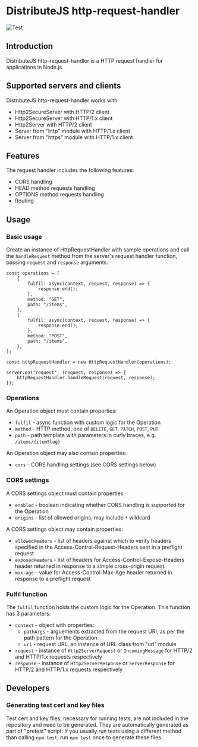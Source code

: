 # DistributeJS http-request-handler
![Test](https://github.com/distributejs/http-request-handler/workflows/Test/badge.svg)

## Introduction
DistributeJS http-request-handler is a HTTP request handler for applications in Node.js.

## Supported servers and clients
DistributeJS http-request-handler works with:
- Http2SecureServer with HTTP/2 client
- Http2SecureServer with HTTP/1.x client
- Http2Server with HTTP/2 client
- Server from "http" module with HTTP/1.x client
- Server from "https" module with HTTP/1.x client

## Features
The request handler includes the following features:
- CORS handling
- HEAD method requests handling
- OPTIONS method requests handling
- Routing

## Usage
### Basic usage
Create an instance of HttpRequestHandler with sample operations and call the `handleRequest` method from the server's request handler function, passing `request` and `response` arguments.

```
const operations = [
    {
        fulfil: async(context, request, response) => {
            response.end();
        },
        method: "GET",
        path: "/items",
    },
    {
        fulfil: async(context, request, response) => {
            response.end();
        },
        method: "POST",
        path: "/items",
    },
];

const httpRequestHandler = new HttpRequestHandler(operations);

server.on("request", (request, response) => {
    httpRequestHandler.handleRequest(request, response);
});
```

### Operations
An Operation object must contain properties:
- `fulfil` - async function with custom logic for the Operation
- `method` - HTTP method, one of `DELETE`, `GET`, `PATCH`, `POST`, `PUT`
- `path` - path template with parameters in curly braces, e.g. `/items/{itemSlug}`

An Operation object may also contain properties:
- `cors` - CORS handling settings (see CORS settings below)

### CORS settings
A CORS settings object must contain properties:
- `enabled` - boolean indicating whether CORS handling is supported for the Operation
- `origins` - list of allowed origins, may include `*` wildcard

A CORS settings object may contain properties:
- `allowedHeaders` - list of headers against which to verify headers specified in the Access-Control-Request-Headers sent in a preflight request
- `exposedHeaders` - list of headers for Access-Control-Expose-Headers header returned in response to a simple cross-origin request
- `max-age` - value for Access-Control-Max-Age header returned in response to a preflight request

### Fulfil function
The `fulfil` function holds the custom logic for the Operation. This function has 3 parameters:
- `context` - object with properties:
    - `pathArgs` - arguements extracted from the request URI, as per the path pattern for the Operation
    - `url` - request URL, an instance of URL class from "url" module
- `request` - instance of `Http2ServerRequest` or `IncomingMessage` for HTTP/2 and HTTP/1.x requests respectively
- `response` - instance of `Http2ServerResponse` or `ServerResponse` for HTTP/2 and HTTP/1.x requests respectively


## Developers

### Generating test cert and key files
Test cert and key files, necessary for running tests, are not included in the repository and need to be generated. They are automatically generated as part of "pretest" script. If you usually run tests using a different method than calling ```npm test```, run ```npm test``` once to generate these files.
